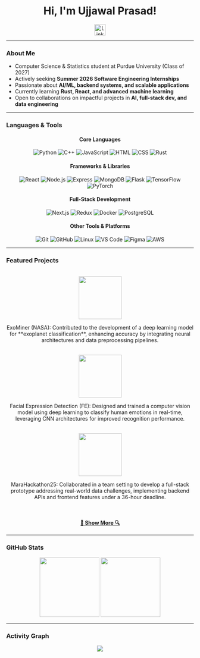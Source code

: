 <h1 align="center">Hi, I'm Ujjawal Prasad! </h1>  

<p align="center">
  <a href="https://www.linkedin.com/in/ujjawal-prasad/" title="LinkedIn Profile">
    <img width="30" src="https://cdn-icons-png.flaticon.com/512/174/174857.png" alt="LinkedIn">
  </a>
</p>

---

### About Me  
-  Computer Science & Statistics student at Purdue University (Class of 2027)  
-  Actively seeking **Summer 2026 Software Engineering Internships**  
-  Passionate about **AI/ML, backend systems, and scalable applications**  
-  Currently learning **Rust, React, and advanced machine learning**  
-  Open to collaborations on impactful projects in **AI, full-stack dev, and data engineering**  

---

###  Languages & Tools  

<div align="center">  

#### Core Languages  
<img src="https://skillicons.dev/icons?i=python" title="Python" />  
<img src="https://skillicons.dev/icons?i=cpp" title="C++" />  
<img src="https://skillicons.dev/icons?i=js" title="JavaScript" />  
<img src="https://skillicons.dev/icons?i=html" title="HTML" />  
<img src="https://skillicons.dev/icons?i=css" title="CSS" />  
<img src="https://skillicons.dev/icons?i=rust" title="Rust" />  

#### Frameworks & Libraries  
<img src="https://skillicons.dev/icons?i=react" title="React" />  
<img src="https://skillicons.dev/icons?i=nodejs" title="Node.js" />  
<img src="https://skillicons.dev/icons?i=express" title="Express" />  
<img src="https://skillicons.dev/icons?i=mongodb" title="MongoDB" />  
<img src="https://skillicons.dev/icons?i=flask" title="Flask" />  
<img src="https://skillicons.dev/icons?i=tensorflow" title="TensorFlow" />  
<img src="https://skillicons.dev/icons?i=pytorch" title="PyTorch" />  

#### Full-Stack Development  
<img src="https://skillicons.dev/icons?i=nextjs" title="Next.js" />  
<img src="https://skillicons.dev/icons?i=redux" title="Redux" />  
<img src="https://skillicons.dev/icons?i=docker" title="Docker" />  
<img src="https://skillicons.dev/icons?i=postgres" title="PostgreSQL" />  

#### Other Tools & Platforms  
<img src="https://skillicons.dev/icons?i=git" title="Git" />  
<img src="https://skillicons.dev/icons?i=github" title="GitHub" />  
<img src="https://skillicons.dev/icons?i=linux" title="Linux" />  
<img src="https://skillicons.dev/icons?i=vscode" title="VS Code" />  
<img src="https://skillicons.dev/icons?i=figma" title="Figma" />  
<img src="https://skillicons.dev/icons?i=aws" title="AWS" />  

</div>

---

### Featured Projects  

<br>  

<div align="center">  
  <a href="https://github.com/nasa/ExoMiner" title="ExoMiner (NASA)">
    <img height="115" src="https://github-readme-stats.vercel.app/api/pin/?username=nasa&repo=ExoMiner&theme=react&border_color=61dafb&border_radius=10">
  </a>  
</div>  

<p align="center">  
  ExoMiner (NASA): Contributed to the development of a deep learning model for **exoplanet classification**, enhancing accuracy by integrating neural architectures and data preprocessing pipelines.  
</p>  

<br>  

<div align="center">  
  <a href="https://github.com/blur288/FE" title="Facial Expression Detection">
    <img height="115" src="https://github-readme-stats.vercel.app/api/pin/?username=blur288&repo=FE&theme=react&border_color=61dafb&border_radius=10">
  </a>  
</div>  

<p align="center">  
  Facial Expression Detection (FE): Designed and trained a computer vision model using deep learning to classify human emotions in real-time, leveraging CNN architectures for improved recognition performance.  
</p>  

<br>  

<div align="center">  
  <a href="https://github.com/Sanjana-SKS/MaraHackathon25" title="MaraHackathon25">
    <img height="115" src="https://github-readme-stats.vercel.app/api/pin/?username=Sanjana-SKS&repo=MaraHackathon25&theme=react&border_color=61dafb&border_radius=10">
  </a>  
</div>  

<p align="center">  
  MaraHackathon25: Collaborated in a team setting to develop a full-stack prototype addressing real-world data challenges, implementing backend APIs and frontend features under a 36-hour deadline.  
</p>  

<br>  

<h4 align="center">  
  <a href="https://github.com/8wali8?tab=repositories" title="Show More">🔎 Show More 🔍</a>  
</h4>  

---

### GitHub Stats  

<div align="center">  
  <img height="160em" src="https://github-readme-stats.vercel.app/api?username=8wali8&show_icons=true&theme=react&hide_border=true&bg_color=0D1117&border_radius=10" />  
  <img height="160em" src="https://github-readme-streak-stats.herokuapp.com/?user=8wali8&theme=react&hide_border=true&background=0D1117&border_radius=10"/>  
</div>  

---

### Activity Graph  

<div align="center">  
  <img src="https://github-readme-activity-graph.vercel.app/graph?username=8wali8&theme=react-dark&hide_border=true&bg_color=0D1117&border_radius=10&color=61dafb&line=61dafb&point=ffffff"/>  
</div>  
